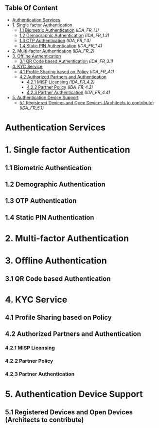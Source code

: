 ## Table Of Content

- [Authentication Services](#authentication-services)
- [1. Single factor Authentication](#1-single-factor-authentication)
  * [1.1 Biometric Authentication](#11-biometric-authentication) _(IDA_FR_1.1)_
  * [1.2 Demographic Authentication](#12-demographic-authentication) _(IDA_FR_1.2)_
  * [1.3 OTP Authentication](#13-otp-authentication) _(IDA_FR_1.3)_
  * [1.4 Static PIN Authentication](#14-static-pin-authentication) _(IDA_FR_1.4)_
- [2. Multi-factor Authentication](#2-multi-factor-authentication) _(IDA_FR_2)_
- [3. Offline Authentication](#3-offline-authentication)
  * [3.1 QR Code based Authentication](#31-qr-code-based-authentication) _(IDA_FR_3.1)_
- [4. KYC Service](#4-kyc-service)
  * [4.1 Profile Sharing based on Policy](#41-profile-sharing-based-on-policy) _(IDA_FR_4.1)_
  * [4.2 Authorized Partners and Authentication](#42-authorized-partners-and-authentication)
    + [4.2.1 MISP Licensing](#421-misp-licensing) _(IDA_FR_4.2)_
    + [4.2.2 Partner Policy](#422-partner-policy) _(IDA_FR_4.3)_
    + [4.2.3 Partner Authentication](#423-partner-authentication) _(IDA_FR_4.4)_
- [5. Authentication Device Support](#5-authentication-device-support)
  * [5.1 Registered Devices and Open Devices (Architects to contribute)](#51-registered-devices-and-open-devices-architects-to-contribute) _(IDA_FR_5.1)_

# Authentication Services 
# 1. Single factor Authentication 
## 1.1 Biometric Authentication 
## 1.2 Demographic Authentication  
## 1.3 OTP Authentication 
## 1.4 Static PIN Authentication 
# 2. Multi-factor Authentication
# 3. Offline Authentication 
## 3.1 QR Code based Authentication 
# 4. KYC Service 
## 4.1 Profile Sharing based on Policy
## 4.2 Authorized Partners and Authentication 
### 4.2.1 MISP Licensing
### 4.2.2 Partner Policy
### 4.2.3 Partner Authentication
# 5. Authentication Device Support 
## 5.1 Registered Devices and Open Devices (Architects to contribute)

